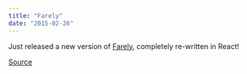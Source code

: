 ```yaml
---
title: "Farely"
date: "2015-02-26"
---
```


Just released a new version of [Farely](http://farely.io), completely re-written in React!

[Source](https://github.com/imcnally/farely-react)
